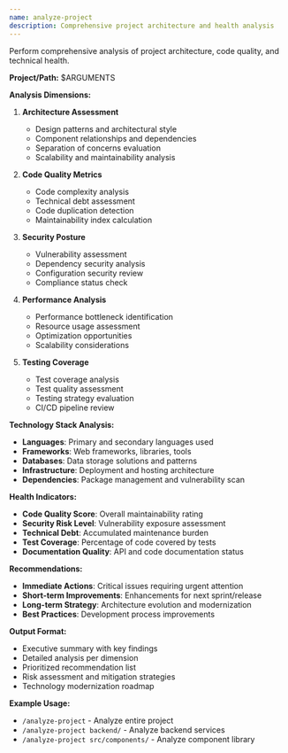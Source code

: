 ```yaml
---
name: analyze-project
description: Comprehensive project architecture and health analysis
---
```


Perform comprehensive analysis of project architecture, code quality, and technical health.

**Project/Path:** $ARGUMENTS

**Analysis Dimensions:**
1. **Architecture Assessment**
   - Design patterns and architectural style
   - Component relationships and dependencies
   - Separation of concerns evaluation
   - Scalability and maintainability analysis

2. **Code Quality Metrics**
   - Code complexity analysis
   - Technical debt assessment
   - Code duplication detection
   - Maintainability index calculation

3. **Security Posture**
   - Vulnerability assessment
   - Dependency security analysis
   - Configuration security review
   - Compliance status check

4. **Performance Analysis**
   - Performance bottleneck identification
   - Resource usage assessment
   - Optimization opportunities
   - Scalability considerations

5. **Testing Coverage**
   - Test coverage analysis
   - Test quality assessment
   - Testing strategy evaluation
   - CI/CD pipeline review

**Technology Stack Analysis:**
- **Languages**: Primary and secondary languages used
- **Frameworks**: Web frameworks, libraries, tools
- **Databases**: Data storage solutions and patterns
- **Infrastructure**: Deployment and hosting architecture
- **Dependencies**: Package management and vulnerability scan

**Health Indicators:**
- **Code Quality Score**: Overall maintainability rating
- **Security Risk Level**: Vulnerability exposure assessment
- **Technical Debt**: Accumulated maintenance burden
- **Test Coverage**: Percentage of code covered by tests
- **Documentation Quality**: API and code documentation status

**Recommendations:**
- **Immediate Actions**: Critical issues requiring urgent attention
- **Short-term Improvements**: Enhancements for next sprint/release
- **Long-term Strategy**: Architecture evolution and modernization
- **Best Practices**: Development process improvements

**Output Format:**
- Executive summary with key findings
- Detailed analysis per dimension
- Prioritized recommendation list
- Risk assessment and mitigation strategies
- Technology modernization roadmap

**Example Usage:**
- `/analyze-project` - Analyze entire project
- `/analyze-project backend/` - Analyze backend services
- `/analyze-project src/components/` - Analyze component library